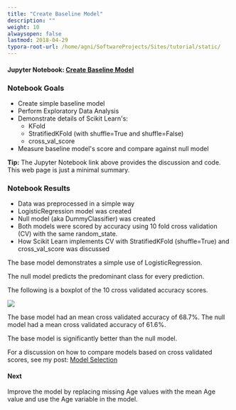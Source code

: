 ```yaml
---
title: "Create Baseline Model"
description: ""
weight: 10
alwaysopen: false
lastmod: 2018-04-29
typora-root-url: /home/agni/SoftwareProjects/Sites/tutorial/static/
---
```

#### Jupyter Notebook: <a href="http://nbviewer.jupyter.org/github/sdiehl28/tutorial-jupyter-notebooks/blob/master/projects/Titanic01.ipynb" target="_blank">Create Baseline Model</a>
### Notebook Goals
* Create simple baseline model
* Perform Exploratory Data Analysis
* Demonstrate details of Scikit Learn's:
  * KFold
  * StratifiedKFold (with shuffle=True and shuffle=False)
  * cross_val_score
* Measure baseline model's score and compare against null model

<div class="alert alert-success">
<strong>Tip:</strong> The Jupyter Notebook link above provides the discussion and code.  This web page is just a minimal summary.
</div>

### Notebook Results  
* Data was preprocessed in a simple way
* LogisticRegression model was created
* Null model (aka DummyClassifier) was created
* Both models were scored by accuracy using 10 fold cross validation (CV) with the same random_state.
* How Scikit Learn implements CV with StratifiedKFold (shuffle=True) and cross_val_score was discussed

The base model demonstrates a simple use of LogisticRegression.

The null model predicts the predominant class for every prediction.

The following is a boxplot of the 10 cross validated accuracy scores.

<img src='/images/base_vs_null.png'>

The base model had an mean cross validated accuracy of 68.7%.  The null model had a mean cross validated accuracy of 61.6%.

The base model is significantly better than the null model.

For a discussion on how to compare models based on cross validated scores, see my post: [Model Selection](/posts/model_comparison/)

#### Next

Improve the model by replacing missing Age values with the mean Age value and use the Age variable in the model.
